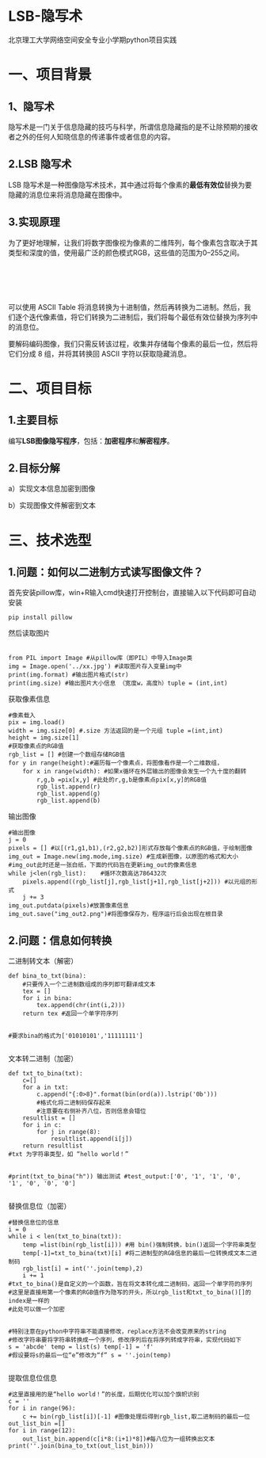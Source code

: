 # LSB-隐写术

<p>北京理工大学网络空间安全专业小学期python项目实践</p>
<h1>一、项目背景</h1>
<h2>1、隐写术</h2>
<p>隐写术是一门关于信息隐藏的技巧与科学，所谓信息隐藏指的是不让除预期的接收者之外的任何人知晓信息的传递事件或者信息的内容。</p>
<h2 id="2lsb-隐写术" class="heading h3">2.LSB 隐写术</h2>
<p class="paragraph" data-pm-slice="1 1 []">LSB 隐写术是一种图像隐写术技术，其中通过将每个像素的<strong class="strong">最低有效位</strong>替换为要隐藏的消息位来将消息隐藏在图像中。</p>
<h2 class="paragraph" data-pm-slice="1 1 []">3.实现原理</h2>
<p class="paragraph" data-pm-slice="1 1 []">为了更好地理解，让我们将数字图像视为像素的二维阵列，每个像素包含取决于其类型和深度的值，使用最广泛的颜色模式RGB，这些值的范围为0&ndash;255之间。</p>
<p class="paragraph" data-pm-slice="1 1 []"><img src="https://img2022.cnblogs.com/blog/2966064/202209/2966064-20220909082237848-432441629.png" alt="" /></p>
<p>&nbsp;</p>
<p>&nbsp;</p>
<p class="paragraph" data-pm-slice="1 1 []">可以使用 ASCII Table&nbsp;将消息转换为十进制值，然后再转换为二进制。然后，我们逐个迭代像素值，将它们转换为二进制后，我们将每个最低有效位替换为序列中的消息位。</p>
<p class="paragraph">要解码编码图像，我们只需反转该过程，收集并存储每个像素的最后一位，然后将它们分成 8 组，并将其转换回 ASCII 字符以获取隐藏消息。</p>
<h1 class="paragraph">二、项目目标</h1>
<h2 class="paragraph">1.主要目标</h2>
<p class="paragraph" data-pm-slice="1 3 []">编写<strong class="strong">LSB图像隐写程序</strong>，包括：<strong class="strong">加密程序</strong>和<strong class="strong">解密程序</strong>。</p>
<h2 id="2目标分解" class="heading h3">2.目标分解</h2>
<p class="heading h3">a）实现文本信息加密到图像</p>
<p class="heading h3">b）实现图像文件解密到文本</p>
<h1 class="heading h3">三、技术选型</h1>
<h2 class="heading h3">1.问题：如何以二进制方式读写图像文件？</h2>
<p class="heading h3">首先安装pillow库，win+R输入cmd快速打开控制台，直接输入以下代码即可自动安装</p>
<pre class="language-python highlighter-hljs"><code>pip install pillow</code></pre>
<p class="paragraph" data-pm-slice="1 1 []">然后读取图片<br /><br /></p>
<pre class="language-python highlighter-hljs"><code>from PIL import Image #从pillow库（即PIL）中导入Image类
img = Image.open('../xx.jpg') #读取图片存入变量img中
print(img.format) #输出图片格式(str)
print(img.size) #输出图片大小信息 （宽度w，高度h）tuple = (int,int)</code></pre>
<p>获取像素信息</p>
<pre class="language-python highlighter-hljs"><code>#像素载入
pix = img.load()
width = img.size[0] #.size 方法返回的是一个元组 tuple =(int,int) 
height = img.size[1] 
#获取像素点的RGB值
rgb_list = [] #创建一个数组存储RGB值
for y in range(height):#遍历每一个像素点，将图像看作是一个二维数组，
    for x in range(width): #如果x循环在外层输出的图像会发生一个九十度的翻转
        r,g,b =pix[x,y] #此处的r,g,b是像素点pix[x,y]的RGB值
        rgb_list.append(r)
        rgb_list.append(g)
        rgb_list.append(b)</code></pre>
<p>输出图像</p>
<pre class="language-python highlighter-hljs"><code>#输出图像
j = 0
pixels = [] #以[(r1,g1,b1),(r2,g2,b2)]形式存放每个像素点的RGB值，于绘制图像
img_out = Image.new(img.mode,img.size) #生成新图像，以原图的格式和大小
#img_out此时还是一张白纸，下面的代码旨在更新img_out的像素信息
while j&lt;len(rgb_list):    #循环次数高达786432次
    pixels.append((rgb_list[j],rgb_list[j+1],rgb_list[j+2])) #以元组的形式
    j += 3
img_out.putdata(pixels)#放置像素信息
img_out.save("img_out2.png")#将图像保存为，程序运行后会出现在根目录</code></pre>
<h2>2.问题：信息如何转换</h2>
<p>二进制转文本（解密）</p>
<pre class="language-python highlighter-hljs"><code>def bina_to_txt(bina):
    #只要传入一个二进制数组成的序列即可翻译成文本
    tex = []
    for i in bina:
        tex.append(chr(int(i,2)))
    return tex #返回一个单字符序列

#要求bina的格式为['01010101','11111111']</code></pre>
<p>文本转二进制（加密）</p>
<pre class="language-python highlighter-hljs"><code>def txt_to_bina(txt):
    c=[]
    for a in txt:
        c.append("{:0&gt;8}".format(bin(ord(a)).lstrip('0b')))
        #格式化将二进制码保存起来
        #注意要在右侧补齐八位，否则信息会错位
    resultlist = []
    for i in c:
        for j in range(8):
            resultlist.append(i[j])
    return resultlist
#txt 为字符串类型，如 &ldquo;hello world！&rdquo;

#print(txt_to_bina("h"))  输出测试
#test_output:['0', '1', '1', '0', '1', '0', '0', '0']</code></pre>
<p>替换信息位（加密）</p>
<pre class="language-python highlighter-hljs"><code>#替换信息位的信息
i = 0
while i &lt; len(txt_to_bina(txt)):
    temp =list(bin(rgb_list[i])) #用 bin()强制转换，bin()返回一个字符串类型
    temp[-1]=txt_to_bina(txt)[i] #将二进制型的RGB信息的最后一位转换成文本二进制码
    rgb_list[i] = int(''.join(temp),2)
    i += 1
#txt_to_bina()是自定义的一个函数，旨在将文本转化成二进制码，返回一个单字符的序列
#这里是直接用第一个像素的RGB值作为隐写的开头，所以rgb_list和txt_to_bina()[]的index是一样的
#此处可以做一个加密

#特别注意在python中字符串不能直接修改，replace方法不会改变原来的string
#修改字符串要将字符串转换成一个序列，修改序列后在将序列转成字符串，实现代码如下
s = 'abcde'
temp = list(s)
temp[-1] = 'f' #假设要将s的最后一位&ldquo;e&rdquo;修改为&ldquo;f&rdquo;
s = ''.join(temp)</code></pre>
<p>提取信息位信息</p>
<pre class="language-python highlighter-hljs"><code>#这里直接用的是&ldquo;hello world！&rdquo;的长度，后期优化可以加个旗帜识别
c = ''
for i in range(96):
    c += bin(rgb_list[i])[-1] #图像处理后得到rgb_list,取二进制码的最后一位
out_list_bin =[]
for i in range(12):
    out_list_bin.append(c[i*8:(i+1)*8])#每八位为一组转换出文本
print(''.join(bina_to_txt(out_list_bin)))</code></pre>
<p>&nbsp;</p>
